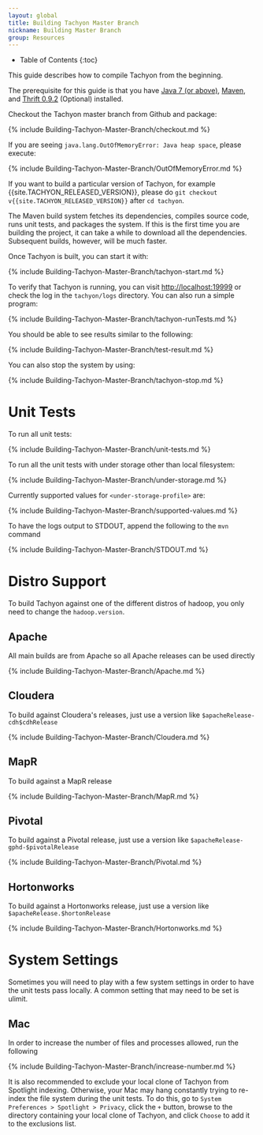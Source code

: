 ```yaml
---
layout: global
title: Building Tachyon Master Branch
nickname: Building Master Branch
group: Resources
---
```


* Table of Contents
{:toc}

This guide describes how to compile Tachyon from the beginning.

The prerequisite for this guide is that you have [Java 7 (or above)](Java-Setup.html),
[Maven](Maven.html), and [Thrift 0.9.2](Thrift.html) (Optional) installed.

Checkout the Tachyon master branch from Github and package:

{% include Building-Tachyon-Master-Branch/checkout.md %}

If you are seeing `java.lang.OutOfMemoryError: Java heap space`, please execute:

{% include Building-Tachyon-Master-Branch/OutOfMemoryError.md %}

If you want to build a particular version of Tachyon, for example {{site.TACHYON_RELEASED_VERSION}},
please do `git checkout v{{site.TACHYON_RELEASED_VERSION}}` after `cd tachyon`.

The Maven build system fetches its dependencies, compiles source code, runs unit tests, and packages
the system. If this is the first time you are building the project, it can take a while to download
all the dependencies. Subsequent builds, however, will be much faster.

Once Tachyon is built, you can start it with:

{% include Building-Tachyon-Master-Branch/tachyon-start.md %}

To verify that Tachyon is running, you can visit [http://localhost:19999](http://localhost:19999) or
check the log in the `tachyon/logs` directory. You can also run a simple program:

{% include Building-Tachyon-Master-Branch/tachyon-runTests.md %}

You should be able to see results similar to the following:

{% include Building-Tachyon-Master-Branch/test-result.md %}

You can also stop the system by using:

{% include Building-Tachyon-Master-Branch/tachyon-stop.md %}

# Unit Tests

To run all unit tests:

{% include Building-Tachyon-Master-Branch/unit-tests.md %}

To run all the unit tests with under storage other than local filesystem:

{% include Building-Tachyon-Master-Branch/under-storage.md %}

Currently supported values for `<under-storage-profile>` are:

{% include Building-Tachyon-Master-Branch/supported-values.md %}

To have the logs output to STDOUT, append the following to the `mvn` command

{% include Building-Tachyon-Master-Branch/STDOUT.md %}

# Distro Support

To build Tachyon against one of the different distros of hadoop, you only need to change the
`hadoop.version`.

## Apache

All main builds are from Apache so all Apache releases can be used directly

{% include Building-Tachyon-Master-Branch/Apache.md %}

## Cloudera

To build against Cloudera's releases, just use a version like `$apacheRelease-cdh$cdhRelease`

{% include Building-Tachyon-Master-Branch/Cloudera.md %}

## MapR

To build against a MapR release

{% include Building-Tachyon-Master-Branch/MapR.md %}

## Pivotal

To build against a Pivotal release, just use a version like `$apacheRelease-gphd-$pivotalRelease`

{% include Building-Tachyon-Master-Branch/Pivotal.md %}

## Hortonworks

To build against a Hortonworks release, just use a version like `$apacheRelease.$hortonRelease`

{% include Building-Tachyon-Master-Branch/Hortonworks.md %}

# System Settings

Sometimes you will need to play with a few system settings in order to have the unit tests pass
locally.  A common setting that may need to be set is ulimit.

## Mac

In order to increase the number of files and processes allowed, run the following

{% include Building-Tachyon-Master-Branch/increase-number.md %}

It is also recommended to exclude your local clone of Tachyon from Spotlight indexing. Otherwise,
your Mac may hang constantly trying to re-index the file system during the unit tests.  To do this,
go to `System Preferences > Spotlight > Privacy`, click the `+` button, browse to the directory
containing your local clone of Tachyon, and click `Choose` to add it to the exclusions list.
